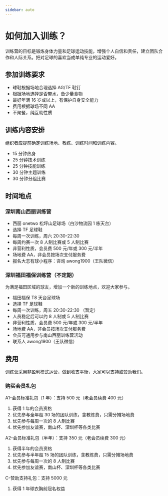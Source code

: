 ```yaml
---
sidebar: auto
---
```


# 如何加入训练？

训练营的目标是锻炼身体力量和足球运动技能，增强个人自信和责任，建立团队合作和人际关系。把对足球的喜欢当成单纯专业的运动爱好。

## 参加训练要求

- 球鞋根据场地合理选择 AG/TF 鞋钉
- 根据场地选择是否带水，备少量食物
- 最好年满 16 岁或以上，有保护自身安全能力
- 费用根据球场不同 AA
- 不聚餐，纯互助性质

## 训练内容安排

组织者应提前确定训练场地、教练、训练时间和训练内容。

- 15 分钟热身
- 25 分钟技术训练
- 25 分钟技能训练
- 30 分钟主题训练
- 30 分钟分组比赛

## 时间地点

### 深圳南山西丽训练营

- 西丽 onetwo 松坪山足球场（白沙物流园 1 栋天台）
- 选择 TF 足球鞋
- 每周一次训练，周六 20:30-22:30
- 每周约赛一次 8 人制比赛或 5 人制比赛
- 非营利性质，会员费 500 元/年或 300 元/半年
- 场地费 AA，非会员按场次支付服务费
- 报名大志有球小程序：咨询 awong1900（王队微信）

### 深圳福田福保训练营（不定期）

为满足福田区域的球友，增加一个新的训练地点，欢迎大家参与。

- 福田福保 T8 天台足球场
- 选择 TF 足球鞋
- 每周一次训练，周五 20:30-22:30 （暂定）
- 人员稳定后可以约 8 人制或 5 人制比赛
- 非营利性质，会员费 500 元/年或 300 元/半年
- 场地费 AA，非会员按场次支付服务费
- 会员可通用参与南山西丽训练营活动
- 联系人 awong1900（王队微信）

## 费用

训练营采用非盈利模式运营，做到收支平衡，大家可以支持或赞助我们。

### 购买会员礼包

A1-会员标准礼包（1 年）：支持 500 元（老会员续费 400 元）

1. 获得 1 年的会员资格
2. 优先参与全年超 30 场的团队训练，含教练费，只需分摊场地费
3. 优先参与每周一次的 8 人制比赛
4. 优先参加友谊赛，南山杯、深圳杯等各类比赛

A2-会员标准礼包（半年）：支持 350 元（老会员续费 300 元）

1. 获得半年的会员资格
2. 优先参与半年超 15 场的团队训练，含教练费，只需分摊场地费
3. 优先参与每周一次的 8 人制比赛
4. 优先参加友谊赛，南山杯、深圳杯等各类比赛

C-赞助支持礼包：支持 5000 元

1. 获得 1 年球衣胸前冠名权益
